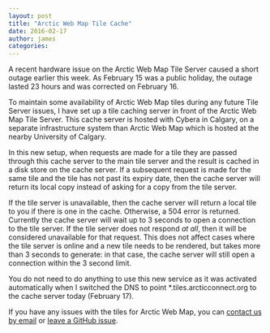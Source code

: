 ```yaml
---
layout: post
title: "Arctic Web Map Tile Cache"
date: 2016-02-17
author: james
categories:
---
```


A recent hardware issue on the Arctic Web Map Tile Server caused a short outage earlier this week. As February 15 was a public holiday, the outage lasted 23 hours and was corrected on February 16.

To maintain some availability of Arctic Web Map tiles during any future Tile Server issues, I have set up a tile caching server in front of the Arctic Web Map Tile Server. This cache server is hosted with Cybera in Calgary, on a separate infrastructure system than Arctic Web Map which is hosted at the nearby University of Calgary.

In this new setup, when requests are made for a tile they are passed through this cache server to the main tile server and the result is cached in a disk store on the cache server. If a subsequent request is made for the same tile and the tile has not past its expiry date, then the cache server will return its local copy instead of asking for a copy from the tile server.

If the tile server is unavailable, then the cache server will return a local tile to you if there is one in the cache. Otherwise, a 504 error is returned. Currently the cache server will wait up to 3 seconds to open a connection to the tile server. If the tile server does not respond *at all*, then it will be considered unavailable for that request. This does not affect cases where the tile server is online and a new tile needs to be rendered, but takes more than 3 seconds to generate: in that case, the cache server will still open a connection within the 3 second limit.

You do not need to do anything to use this new service as it was activated automatically when I switched the DNS to point *.tiles.arcticconnect.org to the cache server today (February 17).

If you have any issues with the tiles for Arctic Web Map, you can [contact us by email](mailto:support@arcticconnect.org) or [leave a GitHub issue](https://github.com/GeoSensorWebLab/awm-styles/issues). 
